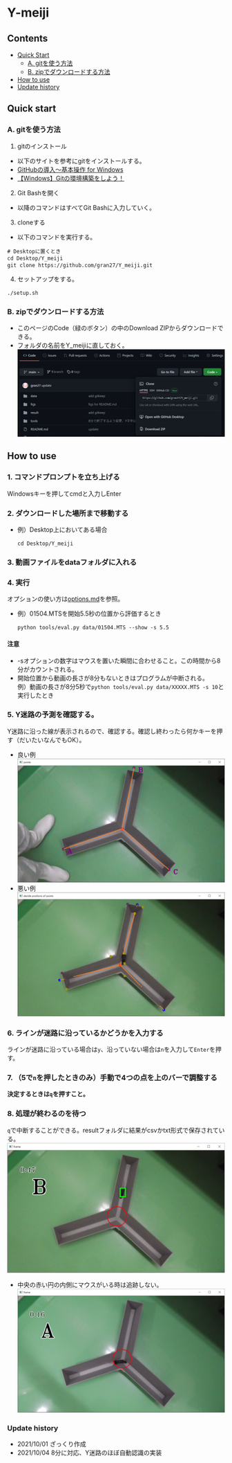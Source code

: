 # Y-meiji
## Contents
* [Quick Start](#quick-start)
	* [A. gitを使う方法](#A.-gitを使う方法)
	* [B. zipでダウンロードする方法](#B.-zipでダウンロードする方法)
* [How to use](#how-to-use)
* [Update history](#update-history)
## Quick start
### A. gitを使う方法
1. gitのインストール
- 以下のサイトを参考にgitをインストールする。
- [GitHubの導入〜基本操作 for Windows](https://qiita.com/Kenta-Okuda/items/c3dcd60a80a82147e1bf)
- [【Windows】Gitの環境構築をしよう！](https://prog-8.com/docs/git-env-win)
2. Git Bashを開く
- 以降のコマンドはすべてGit Bashに入力していく。
3. cloneする
- 以下のコマンドを実行する。
```
# Desktopに置くとき
cd Desktop/Y_meiji
git clone https://github.com/gran27/Y_meiji.git
```
4. セットアップをする。
```
./setup.sh
```
### B. zipでダウンロードする方法
- このページのCode（緑のボタン）の中のDownload ZIPからダウンロードできる。
- フォルダの名前をY_meijiに直しておく。
![savezip](https://github.com/gran27/Y_meiji/blob/main/figs/savezip.png)

## How to use
### 1. コマンドプロンプトを立ち上げる
Windowsキーを押してcmdと入力しEnter
### 2. ダウンロードした場所まで移動する
- 例）Desktop上においてある場合
  ```
  cd Desktop/Y_meiji
  ```
### 3. 動画ファイルをdataフォルダに入れる
### 4. 実行
オプションの使い方は[options.md](docs/options.md)を参照。
- 例）01504.MTSを開始5.5秒の位置から評価するとき
  ```
  python tools/eval.py data/01504.MTS --show -s 5.5
  ```
#### 注意
- -sオプションの数字はマウスを置いた瞬間に合わせること。この時間から8分がカウントされる。
- 開始位置から動画の長さが8分もないときはプログラムが中断される。  
  例）動画の長さが8分5秒で`python tools/eval.py data/XXXXX.MTS -s 10`と実行したとき
### 5. Y迷路の予測を確認する。
Y迷路に沿った線が表示されるので、確認する。確認し終わったら何かキーを押す（だいたいなんでもOK）。
- 良い例
![example_Y](https://github.com/gran27/Y_meiji/blob/main/figs/points_auto.png)
- 悪い例
![example_Y](https://github.com/gran27/Y_meiji/blob/main/figs/points_auto_bad.png)
### 6. ラインが迷路に沿っているかどうかを入力する
ラインが迷路に沿っている場合は`y`、沿っていない場合は`n`を入力して`Enter`を押す。
### 7. （5で`n`を押したときのみ）手動で4つの点を上のバーで調整する
**決定するときは`q`を押すこと。**
### 8. 処理が終わるのを待つ
`q`で中断することができる。resultフォルダに結果がcsvかtxt形式で保存されている。
![example](https://github.com/gran27/Y_meiji/blob/main/figs/ex_show.png)
- 中央の赤い円の内側にマウスがいる時は追跡しない。
![red circle](https://github.com/gran27/Y_meiji/blob/main/figs/incircle.png)

### Update history
- 2021/10/01 ざっくり作成
- 2021/10/04 8分に対応、Y迷路のほぼ自動認識の実装
